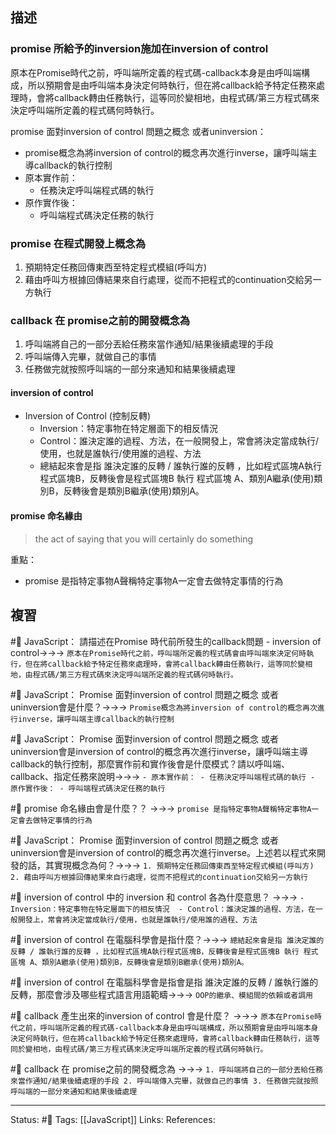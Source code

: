 ## 描述


### promise 所給予的inversion施加在inversion of control


原本在Promise時代之前，呼叫端所定義的程式碼-callback本身是由呼叫端構成，所以預期會是由呼叫端本身決定何時執行，但在將callback給予特定任務來處理時，會將callback轉由任務執行，這等同於變相地，由程式碼/第三方程式碼來決定呼叫端所定義的程式碼何時執行。

promise 面對inversion of control 問題之概念 或者uninversion：
- promise概念為將inversion of control的概念再次進行inverse，讓呼叫端主導callback的執行控制
- 原本實作前：
	- 任務決定呼叫端程式碼的執行
- 原作實作後：
	- 呼叫端程式碼決定任務的執行





### promise 在程式開發上概念為

1. 預期特定任務回傳東西至特定程式模組(呼叫方)
2. 藉由呼叫方根據回傳結果來自行處理，從而不把程式的continuation交給另一方執行



### callback 在 promise之前的開發概念為
1. 呼叫端將自己的一部分丟給任務來當作通知/結果後續處理的手段
2. 呼叫端傳入完畢，就做自己的事情
3. 任務做完就按照呼叫端的一部分來通知和結果後續處理



#### inversion of control


- Inversion of Control (控制反轉) 
	- Inversion：特定事物在特定層面下的相反情況 
	- Control：誰決定誰的過程、方法，在一般開發上，常會將決定當成執行/使用，也就是誰執行/使用誰的過程、方法 
	- 總結起來會是指 誰決定誰的反轉 / 誰執行誰的反轉 ，比如程式區塊A執行程式區塊B，反轉後會是程式區塊B 執行 程式區塊 A、類別A繼承(使用)類別B，反轉後會是類別B繼承(使用)類別A。


#### promise 命名緣由

> the act of saying that you will certainly do something

重點：
- promise 是指特定事物A聲稱特定事物A一定會去做特定事情的行為


## 複習

#🧠 JavaScript： 請描述在Promise 時代前所發生的callback問題 - inversion of control->->-> `原本在Promise時代之前，呼叫端所定義的程式碼會由呼叫端來決定何時執行，但在將callback給予特定任務來處理時，會將callback轉由任務執行，這等同於變相地，由程式碼/第三方程式碼來決定呼叫端所定義的程式碼何時執行。`
<!--SR:!2024-01-02,179,250-->

#🧠 JavaScript： Promise 面對inversion of control 問題之概念 或者uninversion會是什麼？->->-> `Promise概念為將inversion of control的概念再次進行inverse，讓呼叫端主導callback的執行控制`
<!--SR:!2024-02-07,198,250-->

#🧠  JavaScript： Promise 面對inversion of control 問題之概念 或者uninversion會是inversion of control的概念再次進行inverse，讓呼叫端主導callback的執行控制，那麼實作前和實作後會是什麼模式？請以呼叫端、callback、指定任務來說明->->-> `- 原本實作前： - 任務決定呼叫端程式碼的執行 - 原作實作後： - 呼叫端程式碼決定任務的執行`
<!--SR:!2024-02-06,197,250-->



#🧠 promise 命名緣由會是什麼？？ ->->-> `promise 是指特定事物A聲稱特定事物A一定會去做特定事情的行為`
<!--SR:!2024-02-13,204,250-->

#🧠 JavaScript： Promise 面對inversion of control 問題之概念 或者uninversion會是inversion of control的概念再次進行inverse。上述若以程式來開發的話，其實現概念為何？->->-> `1. 預期特定任務回傳東西至特定程式模組(呼叫方) 2. 藉由呼叫方根據回傳結果來自行處理，從而不把程式的continuation交給另一方執行`
<!--SR:!2024-02-04,195,250-->

#🧠 inversion of control 中的 inversion 和 control 各為什麼意思？ ->->-> `	- Inversion：特定事物在特定層面下的相反情況  - Control：誰決定誰的過程、方法，在一般開發上，常會將決定當成執行/使用，也就是誰執行/使用誰的過程、方法 `
<!--SR:!2023-10-27,116,230-->

#🧠 inversion of control 在電腦科學會是指什麼？->->-> `總結起來會是指 誰決定誰的反轉 / 誰執行誰的反轉 ，比如程式區塊A執行程式區塊B，反轉後會是程式區塊B 執行 程式區塊 A、類別A繼承(使用)類別B，反轉後會是類別B繼承(使用)類別A。`
<!--SR:!2023-12-24,174,250-->

#🧠 inversion of control 在電腦科學會是指會是指 誰決定誰的反轉 / 誰執行誰的反轉，那麼會涉及哪些程式語言用語範疇->->-> `OOP的繼承、模組間的依賴或者調用`
<!--SR:!2023-09-02,40,230-->


#🧠 callback 產生出來的inversion of control 會是什麼？ ->->-> `原本在Promise時代之前，呼叫端所定義的程式碼-callback本身是由呼叫端構成，所以預期會是由呼叫端本身決定何時執行，但在將callback給予特定任務來處理時，會將callback轉由任務執行，這等同於變相地，由程式碼/第三方程式碼來決定呼叫端所定義的程式碼何時執行。`
<!--SR:!2024-01-22,182,250-->



#🧠 callback 在 promise之前的開發概念為 ->->-> `1. 呼叫端將自己的一部分丟給任務來當作通知/結果後續處理的手段 2. 呼叫端傳入完畢，就做自己的事情 3. 任務做完就按照呼叫端的一部分來通知和結果後續處理`
<!--SR:!2023-10-07,107,230-->








---
Status: #🌱 
Tags:
[[JavaScript]]
Links:
References: